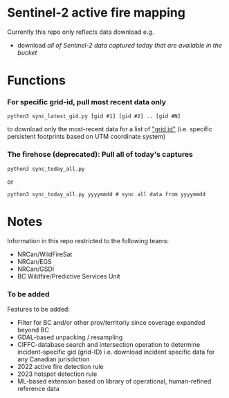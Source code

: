 # Sentinel-2 active fire mapping
Currently this repo only reflects data download e.g. 
* download *all of Sentinel-2 data captured today that are available in the bucket*  

# Functions 

### For specific grid-id, pull most recent data only
```
python3 sync_latest_gid.py [gid #1] [gid #2] .. [gid #N]
```
to download only the most-recent data for a list of ["grid id"](https://eatlas.org.au/data/uuid/f7468d15-12be-4e3f-a246-b2882a324f59) (i.e. specific persistent footprints based on UTM coordinate system)

### The firehose (deprecated): Pull all of today's captures
```
python3 sync_today_all.py
```
or
```
python3 sync_today_all.py yyyymmdd # sync all data from yyyymmdd
```
# Notes
Information in this repo restricted to the following teams:
* NRCan/WildFireSat
* NRCan/EGS
* NRCan/GSDI
* BC Wildfire/Predictive Services Unit 

### To be added
Features to be added:
* Filter for BC and/or other prov/territoriy since coverage expanded beyond BC
* GDAL-based unpacking / resampling
* CIFFC-database search and intersection operation to determine incident-specific gid (grid-ID) i.e. download incident specific data for any Canadian jurisdiction
* 2022 active fire detection rule
* 2023 hotspot detection rule
* ML-based extension based on library of operational, human-refined reference data
